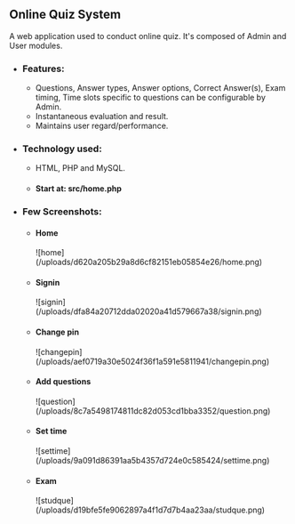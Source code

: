 ## Online Quiz System
A web application used to conduct online quiz. It's composed of Admin and User modules.

- ### Features:
  - Questions, Answer types, Answer options, Correct Answer(s), Exam timing, Time slots specific to questions can be configurable by Admin.
  - Instantaneous evaluation and result.
  - Maintains user regard/performance. 

- ### Technology used:
  - HTML, PHP and MySQL.
  - <h4>Start at: src/home.php </h4>

- ### Few Screenshots:
  - <h4>Home</h4>![home](/uploads/d620a205b29a8d6cf82151eb05854e26/home.png)
  - <h4>Signin</h4>![signin](/uploads/dfa84a20712dda02020a41d579667a38/signin.png)
  - <h4>Change pin</h4>![changepin](/uploads/aef0719a30e5024f36f1a591e5811941/changepin.png)
  - <h4>Add questions</h4>![question](/uploads/8c7a5498174811dc82d053cd1bba3352/question.png)
  - <h4>Set time</h4>![settime](/uploads/9a091d86391aa5b4357d724e0c585424/settime.png)
  - <h4>Exam</h4>![studque](/uploads/d19bfe5fe9062897a4f1d7d7b4aa23aa/studque.png)
